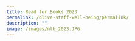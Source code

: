 ```yaml
---
title: Read for Books 2023
permalink: /olive-staff-well-being/permalink/
description: ""
image: /images/nlb_2023.JPG
---
```


